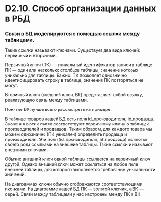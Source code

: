 # D2.10. Способ организации данных в РБД

### Связи в БД моделируются с помощью ссылок между таблицами. 
Такие ссылки называют ключами. Существует два вида ключей: первичный и вторичный.

Первичный ключ (ПК) — уникальный идентификатор записи в таблице. 
ПК — один или несколько столбцов таблицы, значение которых уникально для таблицы. 
Важно: ПК позволяет однозначно идентифицировать строку в таблице, значения ПК повторяться не могут.

Вторичный ключ (внешний ключ, ВК) представляет собой ссылку, реализующую связь между таблицами.

Понятие ВК лучше всего рассмотреть на примере.

В таблице товаров нашей БД есть поля id_производителя, id_продавца. 
Значения в этих полях соответствуют первичному ключу в таблицах производителей и продавцов. 
Таким образом, для каждого товара мы можем однозначно (ПК уникален) определить продавца и производителя. 
Эти поля (id_производителя, id_продавца) являются своего рода ссылками на внешние таблицы. 
Такие ссылки и называют внешними ключами.

Обычно внешний ключ одной таблицы ссылается на первичный ключ другой. 
Однако внешний ключ может ссылаться на любое поле внешней таблицы, для которого выполняется требование уникальности значений.

На диаграммах ключи обычно отображаются соответствующими иконками. 
На диаграмме нашей БД ПК — золотой ключик, а ВК — серый. Связи между таблицами у нас настроены между ПК и ВК.